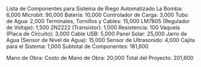 Lista de Componentes para Sistema de Riego Automatizado
La Bomba: 6,000
Microbit: 90,000
Batería: 10,000
Controlador de Carga: 3,000
Tubo de Agua: 2,000
Terminales, Tornillos y Cables: 15,000
LM7805 (Regulador de Voltaje): 1,500
2N2222 (Transistor): 1,000
Resistencia: 100
Vaquela (Placa de Circuito): 3,000
Cable USB: 5,000
Panel Solar: 25,000
Jarro de Agua (Sensor de Nivel de Agua): 15,000
Sensor de Ultrasonido: 4,000
Cajita para el Sistema: 1,000
Subtotal de Componentes:
181,600

Mano de Obra:
Costo de Mano de Obra: 20,000
Total del Proyecto:
201,600